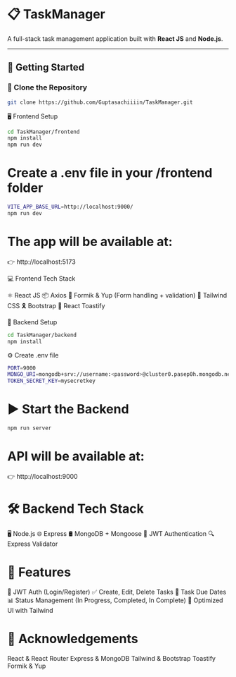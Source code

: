 # 📋 TaskManager

A full-stack task management application built with **React JS** and **Node.js**.

---

## 🚀 Getting Started

### 🔧 Clone the Repository

```bash
git clone https://github.com/Guptasachiiiin/TaskManager.git

```


🖥️ Frontend Setup


```bash
cd TaskManager/frontend
npm install
npm run dev

```
# Create a .env file in your /frontend folder
```bash
VITE_APP_BASE_URL=http://localhost:9000/
npm run dev

```

# The app will be available at:
👉 http://localhost:5173


💻 Frontend Tech Stack

⚛️ React JS
📦 Axios
📝 Formik & Yup (Form handling + validation)
🎨 Tailwind CSS
🎗 Bootstrap
🔔 React Toastify


🔧 Backend Setup

```bash
cd TaskManager/backend
npm install
```

⚙️ Create .env file
```bash
PORT=9000
MONGO_URI=mongodb+srv://username:<password>@cluster0.pasep0h.mongodb.net/TaskManagement
TOKEN_SECRET_KEY=mysecretkey
```

# ▶️ Start the Backend

```bash
npm run server
```
# API will be available at:
👉 http://localhost:9000


# 🛠 Backend Tech Stack
🖥 Node.js
🌐 Express
🛢 MongoDB + Mongoose
🔐 JWT Authentication
🔍 Express Validator



# 📄 Features
🔐 JWT Auth (Login/Register)
✅ Create, Edit, Delete Tasks
📅 Task Due Dates
📊 Status Management (In Progress, Completed, In Complete)
🚀 Optimized UI with Tailwind


# 👏 Acknowledgements
React & React Router
Express & MongoDB
Tailwind & Bootstrap
Toastify
Formik & Yup


